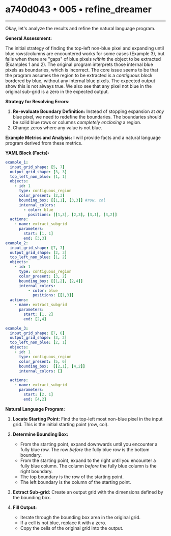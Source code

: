 # a740d043 • 005 • refine_dreamer

---
Okay, let's analyze the results and refine the natural language program.

**General Assessment:**

The initial strategy of finding the top-left non-blue pixel and expanding until blue rows/columns are encountered works for some cases (Example 3), but fails when there are "gaps" of blue pixels *within* the object to be extracted (Examples 1 and 2). The original program interprets those internal blue pixels as boundaries, which is incorrect. The core issue seems to be that the program assumes the region to be extracted is a *contiguous* block bordered by blue, without any internal blue pixels. The expected output show this is not always true. We also see that any pixel not blue in the original sub-grid is a zero in the expected output.

**Strategy for Resolving Errors:**

1.  **Re-evaluate Boundary Definition:** Instead of stopping expansion at *any* blue pixel, we need to redefine the boundaries. The boundaries should be solid blue rows or columns *completely enclosing* a region.
2.  Change zeros where any value is not blue.

**Example Metrics and Analysis:**
I will provide facts and a natural language program derived from these metrics.

**YAML Block (Facts):**

```yaml
example_1:
  input_grid_shape: [5, 7]
  output_grid_shape: [3, 3]
  top_left_non_blue: [1, 1]
  objects:
    - id: 1
      type: contiguous_region
      color_present: [2,3]
      bounding_box: [[1,1], [3,3]] #row, col
      internal_colors:
        - color: blue
          positions: [[1,3], [2,3], [3,1], [3,2]]
  actions:
    - name: extract_subgrid
      parameters:
        start: [1, 1]
        end: [3,3]
example_2:
  input_grid_shape: [7, 7]
  output_grid_shape: [2, 3]
  top_left_non_blue: [1, 2]
  objects:
    - id: 1
      type: contiguous_region
      color_present: [3, 2]
      bounding_box: [[1,2], [2,4]]
      internal_colors:
          - color: blue
            positions: [[1,3]]
  actions:
    - name: extract_subgrid
      parameters:
        start: [1, 2]
        end: [2,4]

example_3:
  input_grid_shape: [7, 6]
  output_grid_shape: [3, 2]
  top_left_non_blue: [2, 1]
  objects:
    - id: 1
      type: contiguous_region
      color_present: [5, 6]
      bounding_box:  [[2,1], [4,2]]
      internal_colors: []

  actions:
    - name: extract_subgrid
      parameters:
        start: [2, 1]
        end: [4,2]
```

**Natural Language Program:**

1.  **Locate Starting Point:** Find the top-left most non-blue pixel in the input grid. This is the initial starting point (row, col).

2.  **Determine Bounding Box:**
    *   From the starting point, expand downwards until you encounter a fully blue row. The row *before* the fully blue row is the bottom boundary.
    *   From the starting point, expand to the right until you encounter a fully blue column. The column *before* the fully blue column is the right boundary.
    *   The top boundary is the row of the starting point.
    *  The left boundary is the column of the starting point.

3.  **Extract Sub-grid:** Create an output grid with the dimensions defined by the bounding box.

4. **Fill Output:**
    *  Iterate through the bounding box area in the original grid.
    *  If a cell is not blue, replace it with a zero.
    *  Copy the cells of the original grid into the output.

